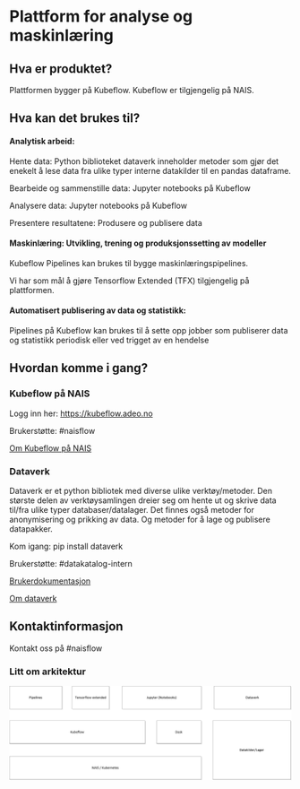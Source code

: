 # Plattform for analyse og maskinlæring



## Hva er produktet?

Plattformen bygger på Kubeflow. Kubeflow er tilgjengelig på NAIS. 


## Hva kan det brukes til?

#### Analytisk arbeid: 

Hente data: Python biblioteket dataverk inneholder metoder som gjør det enekelt å lese data fra ulike typer interne datakilder til en pandas dataframe.  

Bearbeide og sammenstille data: Jupyter notebooks på Kubeflow 

Analysere data: Jupyter notebooks på Kubeflow  

Presentere resultatene: Produsere og publisere data 

#### Maskinlæring: Utvikling, trening og produksjonssetting av modeller

Kubeflow Pipelines kan brukes til bygge maskinlæringspipelines.

Vi har som mål å gjøre Tensorflow Extended (TFX) tilgjengelig på plattformen.

#### Automatisert publisering av data og statistikk:

Pipelines på Kubeflow kan brukes til å sette opp jobber som publiserer data og statistikk periodisk eller ved trigget av en hendelse


## Hvordan komme i gang?

### Kubeflow på NAIS

Logg inn her: https://kubeflow.adeo.no

Brukerstøtte: #naisflow

[Om Kubeflow på NAIS](kubeflow/README.md)

### Dataverk

Dataverk er et python bibliotek med diverse ulike verktøy/metoder. Den største delen av verktøysamlingen dreier seg om hente ut og skrive data til/fra ulike typer databaser/datalager. Det finnes også metoder for anonymisering og prikking av data. Og metoder for å lage og publisere datapakker.

Kom igang: pip install dataverk

Brukerstøtte: #datakatalog-intern

[Brukerdokumentasjon](https://dataverk.readthedocs.io/en/latest)

[Om dataverk](dataverk/README.md)


## Kontaktinformasjon

Kontakt oss på  #naisflow


### Litt om arkitektur

![Hovedkomponenter](Analyseplattform.png)





